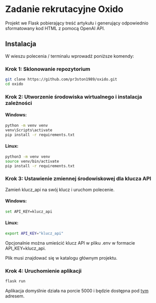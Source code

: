 # Zadanie rekrutacyjne Oxido

Projekt we Flask pobierający treść artykułu i generujący odpowiednio
sformatowany kod HTML z pomocą OpenAI API.

## Instalacja

W wieszu polecenia / terminalu wprowadź poniższe komendy:

### Krok 1: Sklonowanie repozytorium

```sh
git clone https://github.com/pr3ston1989/oxido.git
cd oxido
```

### Krok 2: Utworzenie środowiska wirtualnego i instalacja zależności

#### Windows:

```sh
python -m venv venv
venv\Scripts\activate
pip install -r requirements.txt
```

#### Linux: 

```bash
python3 -m venv venv
source venv/bin/activate
pip install -r requirements.txt
```

### Krok 3: Ustawienie zmiennej środowiskowej dla klucza API

Zamień klucz_api na swój klucz i uruchom polecenie.

#### Windows:

```sh
set API_KEY=klucz_api
```

#### Linux: 

```bash
export API_KEY="klucz_api"
```

Opcjonalnie można umieścić klucz API w pliku .env w formacie API_KEY=klucz_api.

Plik musi znajdować się w katalogu głównym projektu.

### Krok 4: Uruchomienie aplikacji

```sh
flask run
```

Aplikacja domyślnie działa na porcie 5000 i będzie dostępna pod [tym](http://127.0.0.1:5000/) adresem.